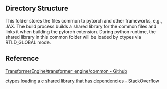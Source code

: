 ## Directory Structure
This folder stores the files common to pytorch and other frameworks, e.g., JAX. The build process builds a shared library for the common files and links it when building the pytorch extension. During python runtime, the shared library in this common folder will be loaded by ctypes via RTLD_GLOBAL mode.

## Reference 
[TransformerEngine/transformer_engine/common - Github](https://github.com/NVIDIA/TransformerEngine/blob/main/transformer_engine/common)

[ctypes loading a c shared library that has dependencies - StackOverflow](https://stackoverflow.com/a/30845750)
